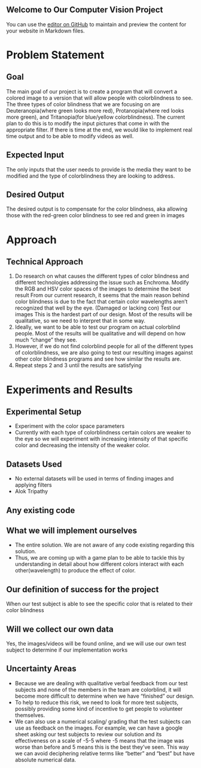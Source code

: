 ## Welcome to Our Computer Vision Project

You can use the [editor on GitHub](https://github.com/Prashikh/CVProjectProposal/edit/gh-pages/index.md) to maintain and preview the content for your website in Markdown files.

# Problem Statement
## Goal
The main goal of our project is to create a program that will convert a colored image to a version that will allow people with colorblindness to see. The three types of color blindness that we are focusing on are Deuteranopia(where green looks more red), Protanopia(where red looks more green), and Tritanopia(for blue/yellow colorblindness). The current plan to do this is to modify the input pictures that come in with the appropriate filter. If there is time at the end, we would like to implement real time output and to be able to modify videos as well. 

## Expected Input
The only inputs that the user needs to provide is the media they want to be modified and the type of colorblindness they are looking to address. 

## Desired Output
The desired output is to compensate for the color blindness, aka allowing those with the red-green color blindness to see red and green in images

# Approach
## Technical Approach
1. Do research on what causes the different types of color blindness and different technologies addressing the issue such as Enchroma.
Modify the RGB and HSV color spaces of the images to determine the best result
From our current research, it seems that the main reason behind color blindness is due to the fact that certain color wavelengths aren’t recognized that well by the eye. (Damaged or lacking con) 
Test our images 
This is the hardest part of our design. Most of the results will be qualitative, so we need to interpret that in some way. 
2. Ideally, we want to be able to test our program on actual colorblind people. Most of the results will be qualitative and will depend on how much “change” they see. 
3. However, if we do not find colorblind people for all of the different types of colorblindness, we are also going to test our resulting images against other color blindness programs and see how similar the results are. 
4. Repeat steps 2 and 3 until the results are satisfying

# Experiments and Results
## Experimental Setup
- Experiment with the color space parameters
- Currently with each type of colorblindness certain colors are weaker to the eye so we will experiment with increasing intensity of that specific color and decreasing the intensity of the weaker color. 

## Datasets Used
- No external datasets will be used in terms of finding images and applying filters
- Alok Tripathy

## Any existing code

## What we will implement ourselves
- The entire solution. We are not aware of any code existing regarding this solution. 
- Thus, we are coming up with a game plan to be able to tackle this by understanding in detail about how different colors interact with each other(wavelength) to produce the effect of color.

## Our definition of success for the project
When our test subject is able to see the specific color that is related to their color blindness

## Will we collect our own data
Yes, the images/videos will be found online, and we will use our own test subject to determine if our implementation works

## Uncertainty Areas
- Because we are dealing with qualitative verbal feedback from our test subjects and none of the members in the team are colorblind, it will become more difficult to determine when we have “finished” our design. 
- To help to reduce this risk, we need to look for more test subjects, possibly providing some kind of incentive to get people to volunteer themselves.
- We can also use a numerical scaling/ grading that the test subjects can use as feedback on the images. For example, we can have a google sheet asking our test subjects to review our solution and its effectiveness on a scale of -5-5 where -5 means that the image was worse than before and 5 means this is the best they’ve seen. This way we can avoid deciphering relative terms like “better” and “best” but have absolute numerical data. 
